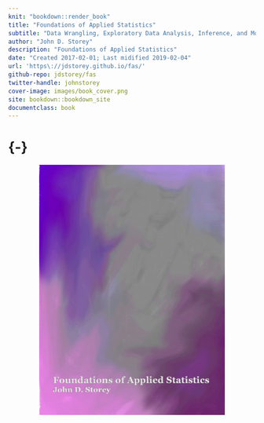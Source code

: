 ```yaml
---
knit: "bookdown::render_book"
title: "Foundations of Applied Statistics"
subtitle: "Data Wrangling, Exploratory Data Analysis, Inference, and Modeling"
author: "John D. Storey"
description: "Foundations of Applied Statistics"
date: "Created 2017-02-01; Last midified 2019-02-04"
url: 'https\://jdstorey.github.io/fas/'
github-repo: jdstorey/fas
twitter-handle: johnstorey
cover-image: images/book_cover.png
site: bookdown::bookdown_site
documentclass: book
---
```


#  {-}

<img src="images/book_cover.png" width="75%" style="display: block; margin: auto;" />

